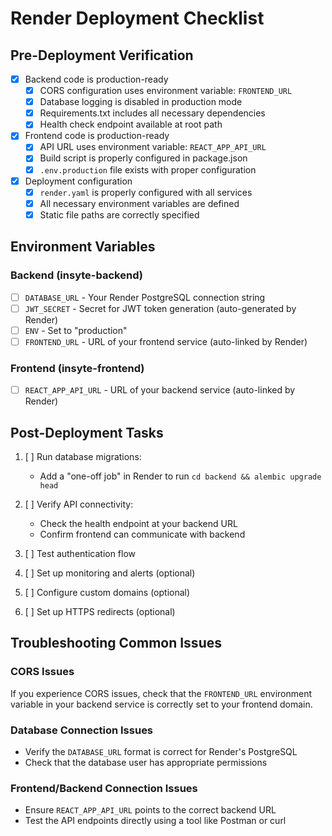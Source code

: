# Render Deployment Checklist

## Pre-Deployment Verification

- [x] Backend code is production-ready
  - [x] CORS configuration uses environment variable: `FRONTEND_URL`
  - [x] Database logging is disabled in production mode
  - [x] Requirements.txt includes all necessary dependencies
  - [x] Health check endpoint available at root path

- [x] Frontend code is production-ready
  - [x] API URL uses environment variable: `REACT_APP_API_URL`
  - [x] Build script is properly configured in package.json
  - [x] `.env.production` file exists with proper configuration

- [x] Deployment configuration
  - [x] `render.yaml` is properly configured with all services
  - [x] All necessary environment variables are defined
  - [x] Static file paths are correctly specified

## Environment Variables

### Backend (insyte-backend)
- [ ] `DATABASE_URL` - Your Render PostgreSQL connection string
- [ ] `JWT_SECRET` - Secret for JWT token generation (auto-generated by Render)
- [ ] `ENV` - Set to "production"
- [ ] `FRONTEND_URL` - URL of your frontend service (auto-linked by Render)

### Frontend (insyte-frontend)
- [ ] `REACT_APP_API_URL` - URL of your backend service (auto-linked by Render)

## Post-Deployment Tasks

1. [ ] Run database migrations:
   - Add a "one-off job" in Render to run `cd backend && alembic upgrade head`

2. [ ] Verify API connectivity:
   - Check the health endpoint at your backend URL
   - Confirm frontend can communicate with backend

3. [ ] Test authentication flow

4. [ ] Set up monitoring and alerts (optional)

5. [ ] Configure custom domains (optional)

6. [ ] Set up HTTPS redirects (optional)

## Troubleshooting Common Issues

### CORS Issues
If you experience CORS issues, check that the `FRONTEND_URL` environment variable in your backend service is correctly set to your frontend domain.

### Database Connection Issues
- Verify the `DATABASE_URL` format is correct for Render's PostgreSQL
- Check that the database user has appropriate permissions

### Frontend/Backend Connection Issues
- Ensure `REACT_APP_API_URL` points to the correct backend URL
- Test the API endpoints directly using a tool like Postman or curl 